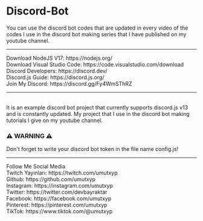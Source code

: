 # Discord-Bot
You can use the discord bot codes that are updated in every video of the codes I use in the discord bot making series that I have published on my youtube channel.
<hr>
Download NodeJS V17: https://nodejs.org/ <br>
Download Visual Studio Code: https://code.visualstudio.com/download <br>
Discord Developers: https://discord.dev/ <br>
Discord.js Guide: https://discord.js.org/ <br>
Join My Discord: https://discord.gg/Fy4WmSThRZ
<hr><br>
It is an example discord bot project that currently supports discord.js v13 and is constantly updated. My project that I use in the discord bot making tutorials I give on my youtube channel.

<h3>⚠️ WARNING ⚠️</h3>
Don't forget to write your discord bot token in the file name config.js!
<hr>
Follow Me Social Media<br>
Twitch Yayınları: https://twitch.com/umutxyp<br>
Github: https://github.com/umutxyp<br>
Instagram: https://instagram.com/umutxyp<br>
Twitter: https://twitter.com/devbayraktar<br>
Facebook: https://facebook.com/umutxyp<br>
Pinterest: https://pinterest.com/umutxyp<br>
TikTok: https://www.tiktok.com/@umutxyp
